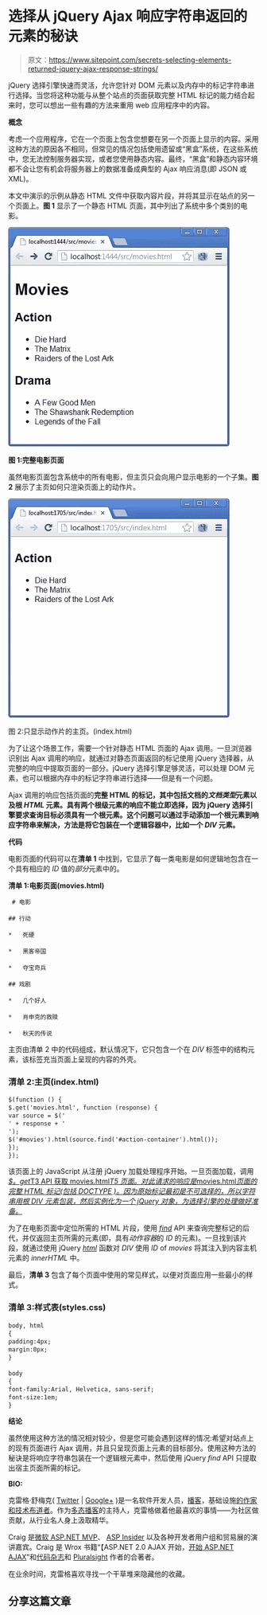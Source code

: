 # 选择从 jQuery Ajax 响应字符串返回的元素的秘诀

> 原文：<https://www.sitepoint.com/secrets-selecting-elements-returned-jquery-ajax-response-strings/>

jQuery 选择引擎快速而灵活，允许您针对 DOM 元素以及内存中的标记字符串进行选择。当您将这种功能与从整个站点的页面获取完整 HTML 标记的能力结合起来时，您可以想出一些有趣的方法来重用 web 应用程序中的内容。

**概念**

考虑一个应用程序，它在一个页面上包含您想要在另一个页面上显示的内容。采用这种方法的原因各不相同，但常见的情况包括使用遗留或“黑盒”系统，在这些系统中，您无法控制服务器实现，或者您使用静态内容。最终，“黑盒”和静态内容环境都不会让您有机会将服务器上的数据准备成典型的 Ajax 响应消息(即 JSON 或 XML)。

本文中演示的示例从静态 HTML 文件中获取内容片段，并将其显示在站点的另一个页面上。**图 1** 显示了一个静态 HTML 页面，其中列出了系统中多个类别的电影。

![](img/8bcc5d841b540fcfc478124adf2d5445.png)

**图 1:完整电影页面**

虽然电影页面包含系统中的所有电影，但主页只会向用户显示电影的一个子集。**图 2** 展示了主页如何只渲染页面上的动作片。

![](img/d868db566c7c9fbd2e1dc2b34aa358a3.png)

图 2:只显示动作片的主页。(index.html)

为了让这个场景工作，需要一个针对静态 HTML 页面的 Ajax 调用。一旦浏览器识别出 Ajax 调用的响应，就通过对静态页面返回的标记使用 jQuery 选择器，从完整的响应中提取页面的一部分。jQuery 选择引擎足够灵活，可以处理 DOM 元素，也可以根据内存中的标记字符串进行选择——但是有一个问题。

Ajax 调用的响应包括页面的**完整 HTML 的标记，其中包括文档的*文档类型*元素以及根 *HTML* 元素。具有两个根级元素的响应不能立即选择，因为 jQuery 选择引擎要求查询目标必须具有一个根元素。这个问题可以通过手动添加一个根元素到响应字符串来解决，方法是将它包装在一个逻辑容器中，比如一个 *DIV* 元素。**

**代码**

电影页面的代码可以在**清单 1** 中找到，它显示了每一类电影是如何逻辑地包含在一个具有相应的 *ID* 值的*部分*元素中的。

**清单 1:电影页面(movies.html)**

```
 # 电影

## 行动

*   死硬

*   黑客帝国

*   夺宝奇兵

## 戏剧

*   几个好人

*   肖申克的救赎

*   秋天的传说 
```

主页由清单 2 中的代码组成，默认情况下，它只包含一个在 *DIV* 标签中的结构元素，该标签充当页面上呈现的内容的外壳。

### 清单 2:主页(index.html)

```
$(function () {
$.get('movies.html', function (response) {
var source = $('
' + response + '
');
$('#movies').html(source.find('#action-container').html());
});
});
```

该页面上的 JavaScript 从注册 jQuery 加载处理程序开始。一旦页面加载，调用 [*$。get*T3 API 获取 movies.html*T5 页面。对此请求的响应是*movies.html*页面的完整 HTML 标记(包括 *DOCTYPE* )。因为原始标记最初是不可选择的，所以字符串用根 *DIV* 元素包装，然后实例化为一个 jQuery 对象，为选择引擎的处理做好准备。*](http://api.jquery.com/jQuery.get/)

为了在电影页面中定位所需的 HTML 片段，使用 [*find*](http://api.jquery.com/find/) API 来查询完整标记的后代，并仅返回主页所需的元素(即，具有*动作容器*的 *ID* 的元素)。一旦找到该片段，就通过使用 jQuery [*html*](http://api.jquery.com/html/) 函数对 *DIV* 使用 *ID* of *movies* 将其注入到内容主机元素的 *innerHTML* 中。

最后，**清单 3** 包含了每个页面中使用的常见样式，以便对页面应用一些最小的样式。

### 清单 3:样式表(styles.css)

```
body, html
{
padding:4px;
margin:0px;
}

body
{
font-family:Arial, Helvetica, sans-serif;
font-size:1em;
}
```

**结论**

虽然使用这种方法的情况相对较少，但是您可能会遇到这样的情况:希望对站点上的现有页面进行 Ajax 调用，并且只呈现页面上元素的目标部分。使用这种方法的秘诀是将响应字符串包装在一个逻辑根元素中，然后使用 jQuery *find* API 只提取出宿主页面所需的标记。

**BIO:**

克雷格·舒梅克( [Twitter](http://twitter.com/craigshoemaker) | [Google+](http://profiles.google.com/craigshoemaker) )是一名软件开发人员，[播客](http://polymorphicpodcast.com/)，基础设施[的作家和技术布道者](http://infragistics.com/)。作为[多态播客](http://polymorphicpodcast.com/)的主持人，克雷格做着他最喜欢的事情——为社区做贡献，从行业名人身上汲取精华。

Craig 是[微软 ASP.NET MVP](https://mvp.support.microsoft.com/default.aspx/profile=48611EFD-1AD4-4E30-878D-DEEBC7D3F6A2)、 [ASP Insider](http://aspinsiders.com/) 以及各种开发者用户组和贸易展的演讲嘉宾。Craig 是 Wrox 书籍“【ASP.NET 2.0 AJAX 开始，[开始 ASP.NET AJAX](http://www.amazon.com/gp/redirect.html?link_code=ur2&tag=drazz75-20&camp=1789&creative=9325&location=http%3A%2F%2Fwww.amazon.com%2Fgp%2Fproduct%2F047178544X%2F)”和[代码杂志](http://code-magazine.com/)和 [Pluralsight](http://pluralsight.com/) 作者的合著者。

在业余时间，克雷格喜欢寻找一个干草堆来隐藏他的收藏。

## 分享这篇文章